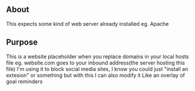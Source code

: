 ## About
This expects some kind of web server already installed eg. Apache

## Purpose
This is a website placeholder when you replace domains in your local hosts file eg. website.com goes to your inbound address(the server hosting this file)
I'm using it to block social media sites, I know you could just "install an extesion" or something but with this I can also modify it
Like an overlay of goal reminders